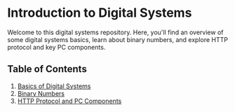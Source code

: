 # Introduction to Digital Systems

Welcome to this digital systems repository. Here, you'll find an overview of some digital systems basics, learn about binary numbers, and explore HTTP protocol and key PC components.

## Table of Contents
1. [Basics of Digital Systems](basics.md)
2. [Binary Numbers](binary.md)
3. [HTTP Protocol and PC Components](http_pc.md)
